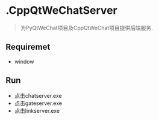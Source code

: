 # .CppQtWeChatServer
> 为PyQtWeChat项目及CppQtWeChat项目提供后端服务.

## Requiremet

* window

## Run
* 点击chatserver.exe
* 点击gateserver.exe
* 点击linkserver.exe
